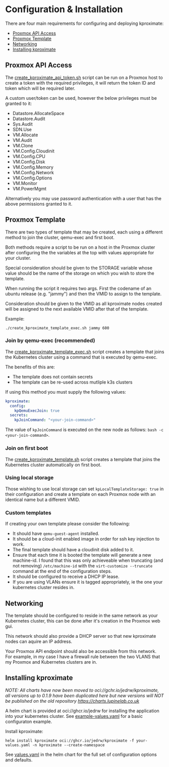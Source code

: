 # Configuration & Installation

There are four main requirements for configuring and deploying kproximate:
* [Proxmox API Access](#proxmox-api-access)
* [Proxmox Template](#proxmox-template)
* [Networking](#networking)
* [Installing kproximate](#)

## Proxmox API Access

The [create_kproximate_api_token.sh](https://github.com/jedrw/kproximate/tree/main/examples/create_proxmox_api_token.sh) script can be run on a Proxmox host to create a token with the required privileges, it will return the token ID and token which will be required later.

A custom user/token can be used, however the below privileges must be granted to it:

* Datastore.AllocateSpace
* Datastore.Audit
* Sys.Audit
* SDN.Use
* VM.Allocate
* VM.Audit
* VM.Clone
* VM.Config.Cloudinit
* VM.Config.CPU
* VM.Config.Disk
* VM.Config.Memory
* VM.Config.Network
* VM.Config.Options
* VM.Monitor
* VM.PowerMgmt

Alternatively you may use password authentication with a user that has the above permissions granted to it.

## Proxmox Template

There are two types of template that may be created, each using a different method to join the cluster, qemu-exec and first boot.

Both methods require a script to be run on a host in the Proxmox cluster after configuring the the variables at the top with values appropriate for your cluster.

Special consideration should be given to the STORAGE variable whose value should be the name of the storage on which you wish to store the template.

When running the script it requires two args. First the codename of an ubuntu release (e.g. "jammy") and then the VMID to assign to the template. 

Consideration should be given to the VMID as all kproximate nodes created will be assigned to the next available VMID after that of the template.

Example:

```./create_kproximate_template_exec.sh jammy 600```

### Join by qemu-exec (recommended)

The [create_kproximate_template_exec.sh](https://github.com/jedrw/kproximate/tree/main/examples/create_kproximate_template_exec.sh) script creates a template that joins the Kubernetes cluster using a command that is executed by qemu-exec.

The benefits of this are:
  - The template does not contain secrets
  - The template can be re-used across mutliple k3s clusters

If using this method you must supply the following values:

```yaml
kproximate:
  config:
    kpQemuExecJoin: true
  secrets:
    kpJoinCommand: "<your-join-command>"
```
 
The value of `kpJoinCommand` is executed on the new node as follows: `bash -c <your-join-command>`.

### Join on first boot

The [create_kproximate_template.sh](https://github.com/jedrw/kproximate/tree/main/examples/create_kproximate_template.sh) script creates a template that joins the Kubernetes cluster automatically on first boot.

### Using local storage

Those wishing to use local storage can set `kpLocalTemplateStorage: true` in their configuration and create a template on each Proxmox node with an identical name but a different VMID.

### Custom templates

If creating your own template please consider the following:

* It should have `qemu-guest-agent` installed.
* It should be a cloud-init enabled image in order for ssh key injection to work.
* The final template should have a cloudinit disk added to it.
* Ensure that each time it is booted the template will generate a new machine-id. I found that this was only achieveable when truncating (and not removing) `/etc/machine-id` with the `virt-customize --truncate` command at the end of the configuration steps.
* It should be configured to receive a DHCP IP lease.
* If you are using VLANs ensure it is tagged appropriately, ie the one your kubernetes cluster resides in.

## Networking

The template should be configured to reside in the same network as your Kubernetes cluster, this can be done after it's creation in the Proxmox web gui.

This network should also provide a DHCP server so that new kproximate nodes can aquire an IP address.

Your Proxmox API endpoint should also be accessible from this network. For example, in my case I have a firewall rule between the two VLANS that my Proxmox and Kubernetes clusters are in.

## Installing kproximate

*NOTE: All charts have now been moved to oci://gchr.io/jedrw/kproximate, all versions up to 0.1.9 have been duplicated here but new versions will NOT be published on the old repository https://charts.lupinelab.co.uk*

A helm chart is provided at oci://ghcr.io/jedrw for installing the application into your kubernetes cluster. See [example-values.yaml](https://github.com/jedrw/kproximate/tree/main/examples/example-values.yaml) for a basic configuraton example.

Install kproximate:

`helm install kproximate oci://ghcr.io/jedrw/kproximate -f your-values.yaml -n kproximate --create-namespace`

See [values.yaml](https://github.com/jedrw/kproximate/tree/main/chart/kproximate/values.yaml) in the helm chart for the full set of configuration options and defaults.
